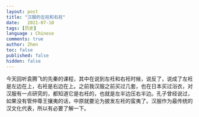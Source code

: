 ```yaml
---
layout: post
title: "汉服的左衽和右衽"
date:   2021-07-10
tags: [历史]
language : Chinese
comments: true
author: Zhen
toc: false
published: false
hidden: false
---
```

今天回听袁腾飞的先秦的课程，其中在说到左衽和右衽时候，说反了，说成了左衽是左边在上，右衽是右边在上。之前我汉服之前买过几套，也在日本买过浴衣，对汉服有一点研究的，都知道它是右衽的，也就是左半边压右半边。孔子曾经说过，如果没有管仲尊王攘夷的话，中原就要沦为披发左衽的蛮夷了。汉服作为最传统的汉文化代表，所以有必要了解一下。


<!--stackedit_data:
eyJoaXN0b3J5IjpbMTAwNDE2NDkzNiwtMTgzMDQzNjI1NV19
-->